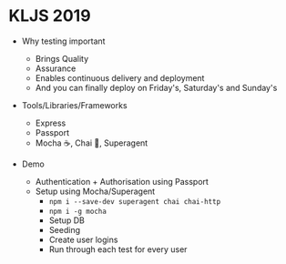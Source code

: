 # KLJS 2019

- Why testing important
    - Brings Quality
    - Assurance
    - Enables continuous delivery and deployment
    - And you can finally deploy on Friday's, Saturday's and Sunday's

- Tools/Libraries/Frameworks
    - Express
    - Passport
    - Mocha ☕, Chai 🥃, Superagent

- Demo
    - Authentication + Authorisation using Passport
    - Setup using Mocha/Superagent
        - `npm i --save-dev superagent chai chai-http`
        - `npm i -g mocha`
        - Setup DB
        - Seeding
        - Create user logins
        - Run through each test for every user